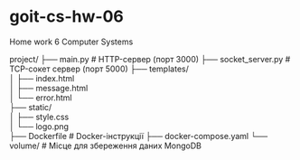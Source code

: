 # goit-cs-hw-06
Home work 6 Computer Systems

project/
├── main.py           # HTTP-сервер (порт 3000) 
├── socket_server.py  # TCP-сокет сервер (порт 5000) 
├── templates/        
│   ├── index.html    
│   ├── message.html  
│   └── error.html    
├── static/          
│   ├── style.css     
│   └── logo.png      
├── Dockerfile        # Docker-інструкції
├── docker-compose.yaml
└── volume/           # Місце для збереження даних MongoDB
